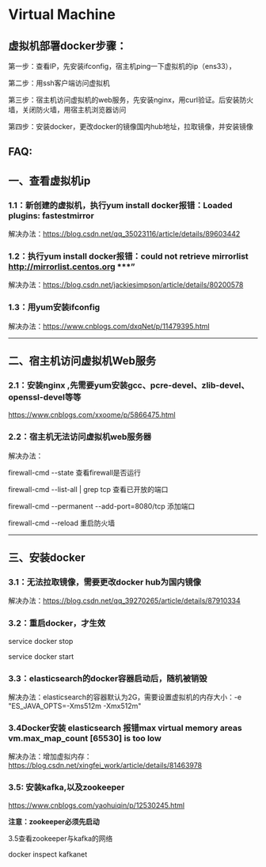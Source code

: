 # Virtual Machine

## 虚拟机部署docker步骤：

第一步：查看IP，先安装ifconfig，宿主机ping一下虚拟机的ip（ens33），

第二步：用ssh客户端访问虚拟机

第三步：宿主机访问虚拟机的web服务，先安装nginx，用curl验证。后安装防火墙，关闭防火墙，用宿主机浏览器访问

第四步：安装docker，更改docker的镜像国内hub地址，拉取镜像，并安装镜像





## FAQ:

## 一、查看虚拟机ip

### 1.1：新创建的虚拟机，执行yum install docker报错：Loaded plugins: fastestmirror

解决办法：https://blog.csdn.net/qq_35023116/article/details/89603442





### 1.2：执行yum install docker报错：could not retrieve mirrorlist http://mirrorlist.centos.org ***”

解决办法：https://blog.csdn.net/jackiesimpson/article/details/80200578



### 1.3：用yum安装ifconfig

解决办法：https://www.cnblogs.com/dxqNet/p/11479395.html





------



## 二、宿主机访问虚拟机Web服务

### 2.1：安装nginx ,先需要yum安装**gcc、pcre-devel、zlib-devel、openssl-devel**等等

https://www.cnblogs.com/xxoome/p/5866475.html



### 2.2：宿主机无法访问虚拟机web服务器

解决办法：

firewall-cmd --state  查看firewall是否运行

firewall-cmd --list-all | grep tcp  查看已开放的端口

firewall-cmd --permanent --add-port=8080/tcp   添加端口

firewall-cmd --reload  重启防火墙



------



## 三、安装docker

### 3.1：无法拉取镜像，需要更改docker hub为国内镜像

解决办法：https://blog.csdn.net/qq_39270265/article/details/87910334



### 3.2：重启docker，才生效

service docker stop     

service docker start



### 3.3：elasticsearch的docker容器启动后，随机被销毁

解决办法：elasticsearch的容器默认为2G，需要设置虚拟机的内存大小：-e "ES_JAVA_OPTS=-Xms512m -Xmx512m"



### 3.4Docker安装 elasticsearch 报错max virtual memory areas vm.max_map_count [65530] is too low

解决办法：增加虚拟内存：https://blog.csdn.net/xingfei_work/article/details/81463978





### 3.5: 安装kafka,以及zookeeper

https://www.cnblogs.com/yaohuiqin/p/12530245.html

**注意：zookeeper必须先启动**



3.5查看zookeeper与kafka的网络

docker inspect kafkanet